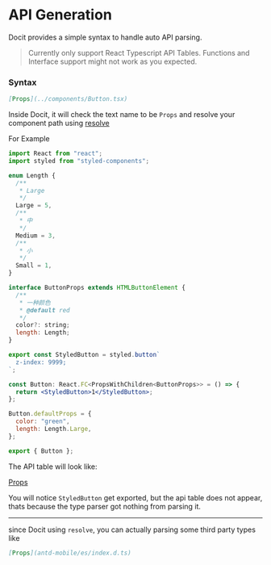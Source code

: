 # API Generation

Docit provides a simple syntax to handle auto API parsing.

> Currently only support React Typescript API Tables. Functions and Interface support might not work as you expected.

### Syntax

```md
[Props](../components/Button.tsx)
```

Inside Docit, it will check the text name to be `Props` and resolve your component path using [resolve](https://www.npmjs.com/package/resolve)

For Example

```jsx
import React from "react";
import styled from "styled-components";

enum Length {
  /**
   * Large
   */
  Large = 5,
  /**
   * 中
   */
  Medium = 3,
  /**
   * 小
   */
  Small = 1,
}

interface ButtonProps extends HTMLButtonElement {
  /**
   * 一种颜色
   * @default red
   */
  color?: string;
  length: Length;
}

export const StyledButton = styled.button`
  z-index: 9999;
`;

const Button: React.FC<PropsWithChildren<ButtonProps>> = () => {
  return <StyledButton>1</StyledButton>;
};

Button.defaultProps = {
  color: "green",
  length: Length.Large,
};

export { Button };
```

The API table will look like:

[Props](../components/ApiTest.tsx)

You will notice `StyledButton` get exported, but the api table does not appear, thats because the type parser got nothing from parsing it.

---

since Docit using `resolve`, you can actually parsing some third party types like

```md
[Props](antd-mobile/es/index.d.ts)
```
